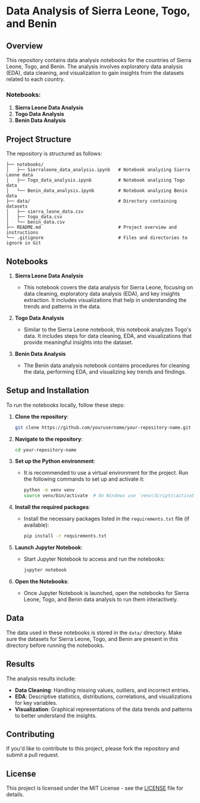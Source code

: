 # Data Analysis of Sierra Leone, Togo, and Benin

## Overview

This repository contains data analysis notebooks for the countries of Sierra Leone, Togo, and Benin. The analysis involves exploratory data analysis (EDA), data cleaning, and visualization to gain insights from the datasets related to each country.

### Notebooks:
1. **Sierra Leone Data Analysis**
2. **Togo Data Analysis**
3. **Benin Data Analysis**

## Project Structure

The repository is structured as follows:

```
├── notebooks/
│   ├── Sierraleone_data_analysis.ipynb   # Notebook analyzing Sierra Leone data
│   ├── Togo_data_analysis.ipynb          # Notebook analyzing Togo data
│   └── Benin_data_analysis.ipynb         # Notebook analyzing Benin data
├── data/                                 # Directory containing datasets
│   ├── sierra_leone_data.csv
│   ├── togo_data.csv
│   └── benin_data.csv
├── README.md                             # Project overview and instructions
└── .gitignore                            # Files and directories to ignore in Git
```

## Notebooks

1. **Sierra Leone Data Analysis**
   - This notebook covers the data analysis for Sierra Leone, focusing on data cleaning, exploratory data analysis (EDA), and key insights extraction. It includes visualizations that help in understanding the trends and patterns in the data.

2. **Togo Data Analysis**
   - Similar to the Sierra Leone notebook, this notebook analyzes Togo's data. It includes steps for data cleaning, EDA, and visualizations that provide meaningful insights into the dataset.

3. **Benin Data Analysis**
   - The Benin data analysis notebook contains procedures for cleaning the data, performing EDA, and visualizing key trends and findings.

## Setup and Installation

To run the notebooks locally, follow these steps:

1. **Clone the repository**:
   ```bash
   git clone https://github.com/yourusername/your-repository-name.git
   ```

2. **Navigate to the repository**:
   ```bash
   cd your-repository-name
   ```

3. **Set up the Python environment**:
   - It is recommended to use a virtual environment for the project. Run the following commands to set up and activate it:
     ```bash
     python -m venv venv
     source venv/bin/activate  # On Windows use `venv\Scripts\activate`
     ```

4. **Install the required packages**:
   - Install the necessary packages listed in the `requirements.txt` file (if available):
     ```bash
     pip install -r requirements.txt
     ```

5. **Launch Jupyter Notebook**:
   - Start Jupyter Notebook to access and run the notebooks:
     ```bash
     jupyter notebook
     ```

6. **Open the Notebooks**:
   - Once Jupyter Notebook is launched, open the notebooks for Sierra Leone, Togo, and Benin data analysis to run them interactively.

## Data

The data used in these notebooks is stored in the `data/` directory. Make sure the datasets for Sierra Leone, Togo, and Benin are present in this directory before running the notebooks.

## Results

The analysis results include:
- **Data Cleaning**: Handling missing values, outliers, and incorrect entries.
- **EDA**: Descriptive statistics, distributions, correlations, and visualizations for key variables.
- **Visualization**: Graphical representations of the data trends and patterns to better understand the insights.

## Contributing

If you'd like to contribute to this project, please fork the repository and submit a pull request.

## License

This project is licensed under the MIT License - see the [LICENSE](LICENSE) file for details.
